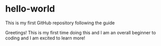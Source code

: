 # hello-world
This is my first GitHub repository following the guide

Greetings!
This is my first time doing this and I am an overall beginner to coding and I am excited to learn more!
